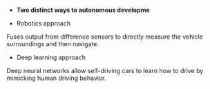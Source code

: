 - **Two distinct ways to autonomous developme**

-  Robotics approach

Fuses output from difference sensors to directly measure the vehicle surroundings and then navigate.

- Deep learning approach

Deep neural networks allow self-driving cars to learn how to drive by mimicking human driving behavior.
